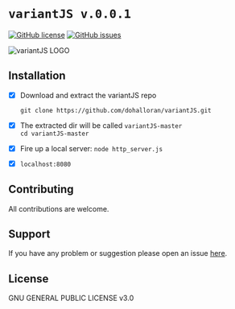 # `variantJS v.0.0.1`

[![GitHub license](https://img.shields.io/badge/license-GPL_3.0-orange.svg)](https://github.com/dohalloran/variantJS/blob/master/LICENSE)
[![GitHub issues](https://img.shields.io/github/issues/dohalloran/variantJS.svg)](https://github.com/dohalloran/variantJS/issues)

![variantJS LOGO](https://user-images.githubusercontent.com/8477977/26992008-a6dfcf08-4d2a-11e7-8b2c-ac803476f426.jpg)

## Installation
- [x] Download and extract the variantJS repo  

  `git clone https://github.com/dohalloran/variantJS.git`  
- [x] The extracted dir will be called `variantJS-master`  
  `cd variantJS-master`   
- [x] Fire up a local server: `node http_server.js` 
- [x] `localhost:8080`

## Contributing
All contributions are welcome.

## Support
If you have any problem or suggestion please open an issue [here](https://github.com/dohalloran/variantJS/issues).

## License 
GNU GENERAL PUBLIC LICENSE v3.0






